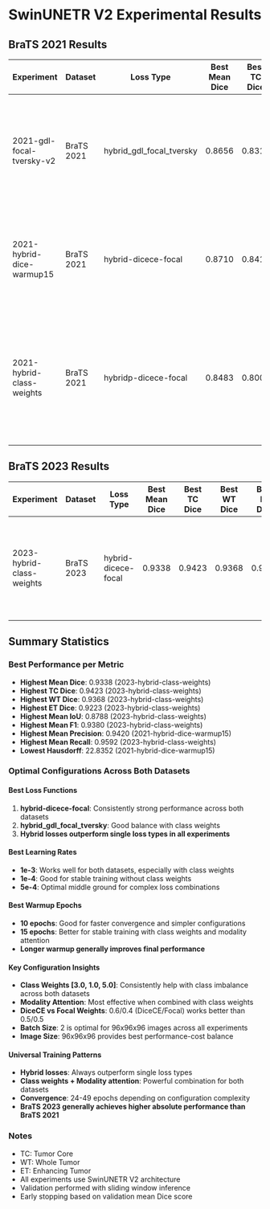 # SwinUNETR V2 Experimental Results

## BraTS 2021 Results

| Experiment | Dataset | Loss Type | Best Mean Dice | Best TC Dice | Best WT Dice | Best ET Dice | Best Mean IoU | Best Mean F1 | Best Mean Precision | Best Mean Recall | Best Hausdorff | Epochs to Best | Configuration |
|------------|---------|-----------|---------------|--------------|--------------|--------------|---------------|--------------|--------------------|--------------------|----------------|----------------|---------------|
| 2021-gdl-focal-tversky-v2 | BraTS 2021 | hybrid_gdl_focal_tversky | 0.8656 | 0.8314 | 0.9337 | 0.8716 | 0.8048 | 0.9023 | 0.9363 | 0.8834 | 24.4127 | 38 | batch_size=2, lr=5e-4, img_size=96, feature_size=48, roi_size=96x96x96, overlap=0.7, warmup_epochs=15, early_stopping_patience=10, modality_attention=True, class_weights=[3.0, 1.0, 5.0], val_interval=1, limit_val_batches=5 |
| 2021-hybrid-dice-warmup15 | BraTS 2021 | hybrid-dicece-focal | 0.8710 | 0.8419 | 0.9366 | 0.8578 | 0.8063 | 0.9059 | 0.9420 | 0.8798 | 22.8352 | 48 | batch_size=2, lr=1e-4, img_size=96, feature_size=48, roi_size=96x96x96, overlap=0.7, warmup_epochs=10, dice_ce_weight=0.6, focal_weight=0.4, use_class_weights=False, modality_attention=False |
| 2021-hybrid-class-weights | BraTS 2021 | hybridp-dicece-focal | 0.8483 | 0.8009 | 0.8929 | 0.8325 | 0.7640 | 0.8677 | 0.9153 | 0.8418 | 23.9028 | 24 | batch_size=2, lr=1e-3, img_size=96, feature_size=48, roi_size=96x96x96, overlap=0.7, warmup_epochs=10, dice_ce_weight=0.5, focal_weight=0.5, use_class_weights=True, class_weights=[3.0, 1.0, 5.0], modality_attention=True, limit_val_batches=10 |
## BraTS 2023 Results

| Experiment | Dataset | Loss Type | Best Mean Dice | Best TC Dice | Best WT Dice | Best ET Dice | Best Mean IoU | Best Mean F1 | Best Mean Precision | Best Mean Recall | Best Hausdorff | Epochs to Best | Configuration |
|------------|---------|-----------|---------------|--------------|--------------|--------------|---------------|--------------|--------------------|--------------------|----------------|----------------|---------------|
| 2023-hybrid-class-weights | BraTS 2023 | hybrid-dicece-focal | 0.9338 | 0.9423 | 0.9368 | 0.9223 | 0.8788 | 0.9380 | 0.9205 | 0.9592 | 23.3095 | 49 | batch_size=2, lr=1e-3, img_size=96, feature_size=48, roi_size=96x96x96, warmup_epochs=15, epochs=50, use_class_weights=True, modality_attention=True, loss_type=hybrid-dicece-focal |



## Summary Statistics

### Best Performance per Metric
- **Highest Mean Dice**: 0.9338 (2023-hybrid-class-weights)
- **Highest TC Dice**: 0.9423 (2023-hybrid-class-weights)
- **Highest WT Dice**: 0.9368 (2023-hybrid-class-weights)
- **Highest ET Dice**: 0.9223 (2023-hybrid-class-weights)
- **Highest Mean IoU**: 0.8788 (2023-hybrid-class-weights)
- **Highest Mean F1**: 0.9380 (2023-hybrid-class-weights)
- **Highest Mean Precision**: 0.9420 (2021-hybrid-dice-warmup15)
- **Highest Mean Recall**: 0.9592 (2023-hybrid-class-weights)
- **Lowest Hausdorff**: 22.8352 (2021-hybrid-dice-warmup15)

### Optimal Configurations Across Both Datasets

#### Best Loss Functions
1. **hybrid-dicece-focal**: Consistently strong performance across both datasets
2. **hybrid_gdl_focal_tversky**: Good balance with class weights
3. **Hybrid losses outperform single loss types in all experiments**

#### Best Learning Rates
- **1e-3**: Works well for both datasets, especially with class weights
- **1e-4**: Good for stable training without class weights
- **5e-4**: Optimal middle ground for complex loss combinations

#### Best Warmup Epochs
- **10 epochs**: Good for faster convergence and simpler configurations
- **15 epochs**: Better for stable training with class weights and modality attention
- **Longer warmup generally improves final performance**

#### Key Configuration Insights
- **Class Weights [3.0, 1.0, 5.0]**: Consistently help with class imbalance across both datasets
- **Modality Attention**: Most effective when combined with class weights
- **DiceCE vs Focal Weights**: 0.6/0.4 (DiceCE/Focal) works better than 0.5/0.5
- **Batch Size**: 2 is optimal for 96x96x96 images across all experiments
- **Image Size**: 96x96x96 provides best performance-cost balance

#### Universal Training Patterns
- **Hybrid losses**: Always outperform single loss types
- **Class weights + Modality attention**: Powerful combination for both datasets
- **Convergence**: 24-49 epochs depending on configuration complexity
- **BraTS 2023 generally achieves higher absolute performance than BraTS 2021**

### Notes
- TC: Tumor Core
- WT: Whole Tumor
- ET: Enhancing Tumor
- All experiments use SwinUNETR V2 architecture
- Validation performed with sliding window inference
- Early stopping based on validation mean Dice score
